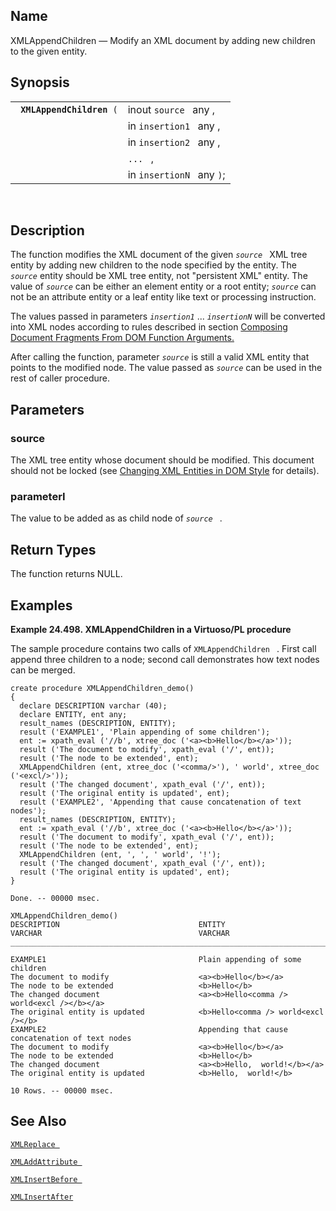 <div>

<div>

</div>

<div>

## Name

XMLAppendChildren — Modify an XML document by adding new children to the
given entity.

</div>

<div>

## Synopsis

<div>

|                                |                           |
|--------------------------------|---------------------------|
| ` `**`XMLAppendChildren`**` (` | inout `source ` any ,     |
|                                | in `insertion1 ` any ,    |
|                                | in `insertion2 ` any ,    |
|                                | `... ` ,                  |
|                                | in `insertionN ` any `)`; |

<div>

 

</div>

</div>

</div>

<div>

## Description

The function modifies the XML document of the given *`source `* XML tree
entity by adding new children to the node specified by the entity. The
*`source`* entity should be XML tree entity, not "persistent XML"
entity. The value of *`source`* can be either an element entity or a
root entity; *`source`* can not be an attribute entity or a leaf entity
like text or processing instruction.

The values passed in parameters *`insertion1`* ... *`insertionN`* will
be converted into XML nodes according to rules described in section
<a href="xmldom.html#xmldomtypecasting" class="link"
title="15.11.1. Composing Document Fragments From DOM Function Arguments">Composing
Document Fragments From DOM Function Arguments.</a>

After calling the function, parameter *`source`* is still a valid XML
entity that points to the modified node. The value passed as *`source`*
can be used in the rest of caller procedure.

</div>

<div>

## Parameters

<div>

### source

The XML tree entity whose document should be modified. This document
should not be locked (see <a href="xmldom.html" class="link"
title="15.11. Changing XML entities in DOM style">Changing XML Entities
in DOM Style</a> for details).

</div>

<div>

### parameterI

The value to be added as as child node of *`source `* .

</div>

</div>

<div>

## Return Types

The function returns NULL.

</div>

<div>

## Examples

<div>

**Example 24.498. XMLAppendChildren in a Virtuoso/PL procedure**

<div>

The sample procedure contains two calls of `XMLAppendChildren ` . First
call append three children to a node; second call demonstrates how text
nodes can be merged.

``` screen
create procedure XMLAppendChildren_demo()
{
  declare DESCRIPTION varchar (40);
  declare ENTITY, ent any;
  result_names (DESCRIPTION, ENTITY);
  result ('EXAMPLE1', 'Plain appending of some children');
  ent := xpath_eval ('//b', xtree_doc ('<a><b>Hello</b></a>'));
  result ('The document to modify', xpath_eval ('/', ent));
  result ('The node to be extended', ent);
  XMLAppendChildren (ent, xtree_doc ('<comma/>'), ' world', xtree_doc ('<excl/>'));
  result ('The changed document', xpath_eval ('/', ent));
  result ('The original entity is updated', ent);
  result ('EXAMPLE2', 'Appending that cause concatenation of text nodes');
  result_names (DESCRIPTION, ENTITY);
  ent := xpath_eval ('//b', xtree_doc ('<a><b>Hello</b></a>'));
  result ('The document to modify', xpath_eval ('/', ent));
  result ('The node to be extended', ent);
  XMLAppendChildren (ent, ', ', ' world', '!');
  result ('The changed document', xpath_eval ('/', ent));
  result ('The original entity is updated', ent);
}

Done. -- 00000 msec.

XMLAppendChildren_demo()
DESCRIPTION                               ENTITY
VARCHAR                                   VARCHAR
_______________________________________________________________________________

EXAMPLE1                                  Plain appending of some children
The document to modify                    <a><b>Hello</b></a>
The node to be extended                   <b>Hello</b>
The changed document                      <a><b>Hello<comma /> world<excl /></b></a>
The original entity is updated            <b>Hello<comma /> world<excl /></b>
EXAMPLE2                                  Appending that cause concatenation of text nodes
The document to modify                    <a><b>Hello</b></a>
The node to be extended                   <b>Hello</b>
The changed document                      <a><b>Hello,  world!</b></a>
The original entity is updated            <b>Hello,  world!</b>

10 Rows. -- 00000 msec.
```

</div>

</div>

  

</div>

<div>

## See Also

<a href="fn_xmlreplace.html" class="link" title="XMLReplace"><code
class="function">XMLReplace </code></a>

<a href="fn_xmladdattribute.html" class="link"
title="XMLAddAttribute"><code
class="function">XMLAddAttribute </code></a>

<a href="fn_xmlinsertbefore.html" class="link"
title="XMLInsertBefore"><code
class="function">XMLInsertBefore </code></a>

<a href="fn_xmlinsertafter.html" class="link"
title="XMLInsertAfter"><code class="function">XMLInsertAfter </code></a>

</div>

</div>

